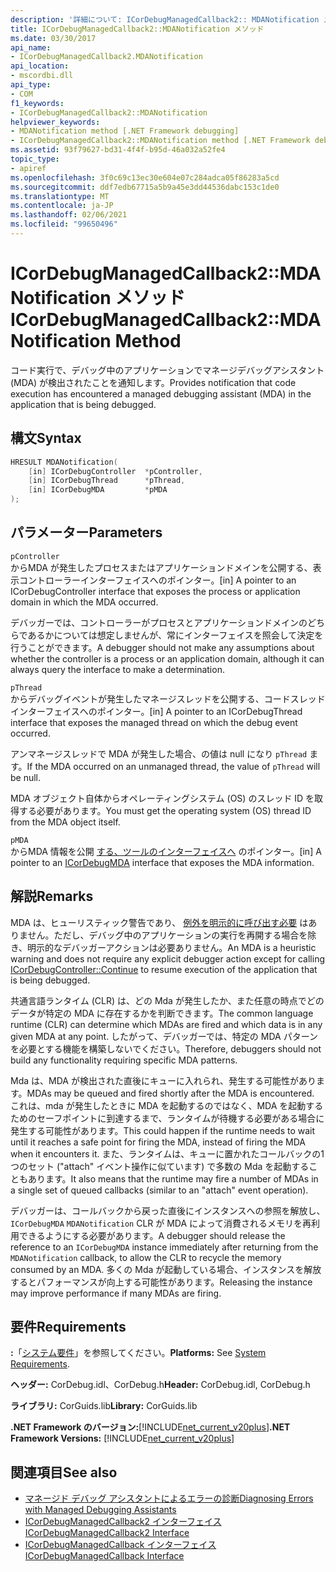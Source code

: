 ```yaml
---
description: '詳細について: ICorDebugManagedCallback2:: MDANotification メソッド'
title: ICorDebugManagedCallback2::MDANotification メソッド
ms.date: 03/30/2017
api_name:
- ICorDebugManagedCallback2.MDANotification
api_location:
- mscordbi.dll
api_type:
- COM
f1_keywords:
- ICorDebugManagedCallback2::MDANotification
helpviewer_keywords:
- MDANotification method [.NET Framework debugging]
- ICorDebugManagedCallback2::MDANotification method [.NET Framework debugging]
ms.assetid: 93f79627-bd31-4f4f-b95d-46a032a52fe4
topic_type:
- apiref
ms.openlocfilehash: 3f0c69c13ec30e604e07c284adca05f86283a5cd
ms.sourcegitcommit: ddf7edb67715a5b9a45e3dd44536dabc153c1de0
ms.translationtype: MT
ms.contentlocale: ja-JP
ms.lasthandoff: 02/06/2021
ms.locfileid: "99650496"
---
```

# <a name="icordebugmanagedcallback2mdanotification-method"></a><span data-ttu-id="9fadf-103">ICorDebugManagedCallback2::MDANotification メソッド</span><span class="sxs-lookup"><span data-stu-id="9fadf-103">ICorDebugManagedCallback2::MDANotification Method</span></span>

<span data-ttu-id="9fadf-104">コード実行で、デバッグ中のアプリケーションでマネージデバッグアシスタント (MDA) が検出されたことを通知します。</span><span class="sxs-lookup"><span data-stu-id="9fadf-104">Provides notification that code execution has encountered a managed debugging assistant (MDA) in the application that is being debugged.</span></span>  
  
## <a name="syntax"></a><span data-ttu-id="9fadf-105">構文</span><span class="sxs-lookup"><span data-stu-id="9fadf-105">Syntax</span></span>  
  
```cpp  
HRESULT MDANotification(  
    [in] ICorDebugController  *pController,  
    [in] ICorDebugThread      *pThread,  
    [in] ICorDebugMDA         *pMDA  
);  
```  
  
## <a name="parameters"></a><span data-ttu-id="9fadf-106">パラメーター</span><span class="sxs-lookup"><span data-stu-id="9fadf-106">Parameters</span></span>  

 `pController`  
 <span data-ttu-id="9fadf-107">からMDA が発生したプロセスまたはアプリケーションドメインを公開する、表示コントローラーインターフェイスへのポインター。</span><span class="sxs-lookup"><span data-stu-id="9fadf-107">[in] A pointer to an ICorDebugController interface that exposes the process or application domain in which the MDA occurred.</span></span>  
  
 <span data-ttu-id="9fadf-108">デバッガーでは、コントローラーがプロセスとアプリケーションドメインのどちらであるかについては想定しませんが、常にインターフェイスを照会して決定を行うことができます。</span><span class="sxs-lookup"><span data-stu-id="9fadf-108">A debugger should not make any assumptions about whether the controller is a process or an application domain, although it can always query the interface to make a determination.</span></span>  
  
 `pThread`  
 <span data-ttu-id="9fadf-109">からデバッグイベントが発生したマネージスレッドを公開する、コードスレッドインターフェイスへのポインター。</span><span class="sxs-lookup"><span data-stu-id="9fadf-109">[in] A pointer to an ICorDebugThread interface that exposes the managed thread on which the debug event occurred.</span></span>  
  
 <span data-ttu-id="9fadf-110">アンマネージスレッドで MDA が発生した場合、の値は null になり `pThread` ます。</span><span class="sxs-lookup"><span data-stu-id="9fadf-110">If the MDA occurred on an unmanaged thread, the value of `pThread` will be null.</span></span>  
  
 <span data-ttu-id="9fadf-111">MDA オブジェクト自体からオペレーティングシステム (OS) のスレッド ID を取得する必要があります。</span><span class="sxs-lookup"><span data-stu-id="9fadf-111">You must get the operating system (OS) thread ID from the MDA object itself.</span></span>  
  
 `pMDA`  
 <span data-ttu-id="9fadf-112">からMDA 情報を公開 [する、ツールのインターフェイスへ](icordebugmda-interface.md) のポインター。</span><span class="sxs-lookup"><span data-stu-id="9fadf-112">[in] A pointer to an [ICorDebugMDA](icordebugmda-interface.md) interface that exposes the MDA information.</span></span>  
  
## <a name="remarks"></a><span data-ttu-id="9fadf-113">解説</span><span class="sxs-lookup"><span data-stu-id="9fadf-113">Remarks</span></span>  

 <span data-ttu-id="9fadf-114">MDA は、ヒューリスティック警告であり、 [例外を明示的に呼び出す必要](icordebugcontroller-continue-method.md) はありません。ただし、デバッグ中のアプリケーションの実行を再開する場合を除き、明示的なデバッガーアクションは必要ありません。</span><span class="sxs-lookup"><span data-stu-id="9fadf-114">An MDA is a heuristic warning and does not require any explicit debugger action except for calling [ICorDebugController::Continue](icordebugcontroller-continue-method.md) to resume execution of the application that is being debugged.</span></span>  
  
 <span data-ttu-id="9fadf-115">共通言語ランタイム (CLR) は、どの Mda が発生したか、また任意の時点でどのデータが特定の MDA に存在するかを判断できます。</span><span class="sxs-lookup"><span data-stu-id="9fadf-115">The common language runtime (CLR) can determine which MDAs are fired and which data is in any given MDA at any point.</span></span> <span data-ttu-id="9fadf-116">したがって、デバッガーでは、特定の MDA パターンを必要とする機能を構築しないでください。</span><span class="sxs-lookup"><span data-stu-id="9fadf-116">Therefore, debuggers should not build any functionality requiring specific MDA patterns.</span></span>  
  
 <span data-ttu-id="9fadf-117">Mda は、MDA が検出された直後にキューに入れられ、発生する可能性があります。</span><span class="sxs-lookup"><span data-stu-id="9fadf-117">MDAs may be queued and fired shortly after the MDA is encountered.</span></span> <span data-ttu-id="9fadf-118">これは、mda が発生したときに MDA を起動するのではなく、MDA を起動するためのセーフポイントに到達するまで、ランタイムが待機する必要がある場合に発生する可能性があります。</span><span class="sxs-lookup"><span data-stu-id="9fadf-118">This could happen if the runtime needs to wait until it reaches a safe point for firing the MDA, instead of firing the MDA when it encounters it.</span></span> <span data-ttu-id="9fadf-119">また、ランタイムは、キューに置かれたコールバックの1つのセット ("attach" イベント操作に似ています) で多数の Mda を起動することもあります。</span><span class="sxs-lookup"><span data-stu-id="9fadf-119">It also means that the runtime may fire a number of MDAs in a single set of queued callbacks (similar to an "attach" event operation).</span></span>  
  
 <span data-ttu-id="9fadf-120">デバッガーは、コールバックから戻った直後にインスタンスへの参照を解放し、 `ICorDebugMDA` `MDANotification` CLR が MDA によって消費されるメモリを再利用できるようにする必要があります。</span><span class="sxs-lookup"><span data-stu-id="9fadf-120">A debugger should release the reference to an `ICorDebugMDA` instance immediately after returning from the `MDANotification` callback, to allow the CLR to recycle the memory consumed by an MDA.</span></span> <span data-ttu-id="9fadf-121">多くの Mda が起動している場合、インスタンスを解放するとパフォーマンスが向上する可能性があります。</span><span class="sxs-lookup"><span data-stu-id="9fadf-121">Releasing the instance may improve performance if many MDAs are firing.</span></span>  
  
## <a name="requirements"></a><span data-ttu-id="9fadf-122">要件</span><span class="sxs-lookup"><span data-stu-id="9fadf-122">Requirements</span></span>  

 <span data-ttu-id="9fadf-123">**:**「[システム要件](../../get-started/system-requirements.md)」を参照してください。</span><span class="sxs-lookup"><span data-stu-id="9fadf-123">**Platforms:** See [System Requirements](../../get-started/system-requirements.md).</span></span>  
  
 <span data-ttu-id="9fadf-124">**ヘッダー:** CorDebug.idl、CorDebug.h</span><span class="sxs-lookup"><span data-stu-id="9fadf-124">**Header:** CorDebug.idl, CorDebug.h</span></span>  
  
 <span data-ttu-id="9fadf-125">**ライブラリ:** CorGuids.lib</span><span class="sxs-lookup"><span data-stu-id="9fadf-125">**Library:** CorGuids.lib</span></span>  
  
 <span data-ttu-id="9fadf-126">**.NET Framework のバージョン:**[!INCLUDE[net_current_v20plus](../../../../includes/net-current-v20plus-md.md)]</span><span class="sxs-lookup"><span data-stu-id="9fadf-126">**.NET Framework Versions:** [!INCLUDE[net_current_v20plus](../../../../includes/net-current-v20plus-md.md)]</span></span>  
  
## <a name="see-also"></a><span data-ttu-id="9fadf-127">関連項目</span><span class="sxs-lookup"><span data-stu-id="9fadf-127">See also</span></span>

- [<span data-ttu-id="9fadf-128">マネージド デバッグ アシスタントによるエラーの診断</span><span class="sxs-lookup"><span data-stu-id="9fadf-128">Diagnosing Errors with Managed Debugging Assistants</span></span>](../../debug-trace-profile/diagnosing-errors-with-managed-debugging-assistants.md)
- [<span data-ttu-id="9fadf-129">ICorDebugManagedCallback2 インターフェイス</span><span class="sxs-lookup"><span data-stu-id="9fadf-129">ICorDebugManagedCallback2 Interface</span></span>](icordebugmanagedcallback2-interface.md)
- [<span data-ttu-id="9fadf-130">ICorDebugManagedCallback インターフェイス</span><span class="sxs-lookup"><span data-stu-id="9fadf-130">ICorDebugManagedCallback Interface</span></span>](icordebugmanagedcallback-interface.md)
